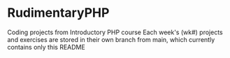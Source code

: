 # RudimentaryPHP
Coding projects from Introductory PHP course
Each week's (wk#) projects and exercises are stored in their own branch from main, which currently contains only this README
